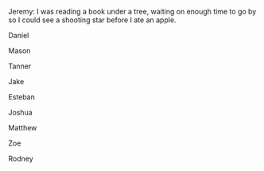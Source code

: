 Jeremy: I was reading a book under a tree, waiting on enough time to go by so I could see a shooting star before I ate an apple.

Daniel

Mason

Tanner

Jake

Esteban

Joshua

Matthew 

Zoe

Rodney
